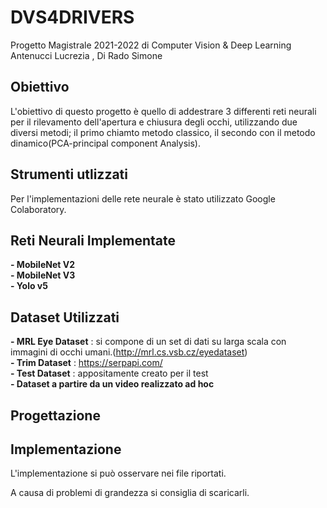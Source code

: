 # DVS4DRIVERS
Progetto Magistrale 2021-2022 di Computer Vision & Deep Learning\
Antenucci Lucrezia , Di Rado Simone


## Obiettivo
L'obiettivo di questo progetto è quello di addestrare 3 differenti reti neurali per il rilevamento dell'apertura e chiusura degli occhi, utilizzando due diversi metodi; il primo chiamto metodo classico, il secondo con il metodo dinamico(PCA-principal component Analysis).

## Strumenti utlizzati
Per l'implementazioni delle rete neurale è stato utilizzato Google Colaboratory.

## Reti Neurali Implementate
**- MobileNet V2** \
**- MobileNet V3** \
**- Yolo v5**

## Dataset Utilizzati 
**- MRL Eye Dataset** : si compone di un set di dati su larga scala con immagini di occhi umani.(http://mrl.cs.vsb.cz/eyedataset) \
**- Trim Dataset** : https://serpapi.com/ \
**- Test Dataset** : appositamente creato per il test \
**- Dataset a partire da un video realizzato ad hoc** 

## Progettazione
## Implementazione
L'implementazione si può osservare nei file riportati. 

A causa di problemi di grandezza si consiglia di scaricarli.


